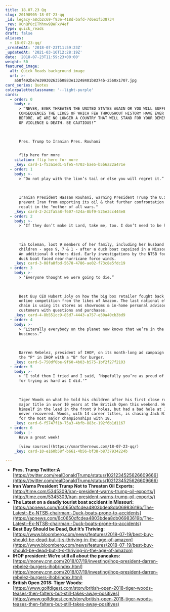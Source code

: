 ```yaml
---
title: 18.07.23 Qq
slug: 20190905-18-07-23-qq
_id: legacy-a8cb2c69-f93e-418d-bafd-7d6e1f538734
_rev: XOnQP8cIThhnw9BWFxV4ef
type: quick_reads
draft: false
aliases:
  - 18-07-23-qq/
_createdAt: '2018-07-23T11:59:23Z'
_updatedAt: '2021-03-16T12:28:19Z'
date: '2018-07-23T11:59:23+00:00'
weight: 50
featured_image:
  alt: Quick Reads background image
  url: >-
    a58f492be7e399302635b0883e13248401b8374b-2560x1707.jpg
card_series: Quotes
colorpaletteclassname: '--light-purple'
cards:
  - order: 0
    body: >-
      > “NEVER, EVER THREATEN THE UNITED STATES AGAIN OR YOU WILL SUFFER
      CONSEQUENCES THE LIKES OF WHICH FEW THROUGHOUT HISTORY HAVE EVER SUFFERED
      BEFORE. WE ARE NO LONGER A COUNTRY THAT WILL STAND FOR YOUR DEMENTED WORDS
      OF VIOLENCE & DEATH. BE CAUTIOUS!”  
        
        
        
      Pres. Trump to Iranian Pres. Rouhani


      flip here for more
    citation: flip here for more
    _key: card-1-f53a1ed1-5fe5-4703-bae5-b5b6a22a471e
  - order: 1
    body: >-
      > “Do not play with the lion’s tail or else you will regret it.”  
        
        
        
      Iranian President Hassan Rouhani, warning President Trump the U.S. cannot
      prevent Iran from exporting its oil & that further confrontation will
      result in the "mother of all wars."
    _key: card-2-2c2fa5a8-f607-424a-8bf9-525e3cc444e8
  - order: 2
    body: >-
      > ‘If they don’t make it Lord, take me, too. I don’t need to be here.’’  
        
        
        
      Tia Coleman, lost 9 members of her family, including her husband and three
      children - ages 9, 7 & 1 - after a duck boat capsized in a Missouri lake.
      An additional 8 others died. Early investigations by the NTSB found the
      duck boat faced near-hurricane force winds.
    _key: card-3-08fa8fbd-5678-4786-ae02-f73c8e5fdc19
  - order: 3
    body: >-
      > ‘Everyone thought we were going to die.”  
        
        
        
      Best Buy CEO Hubert Joly on how the big box retailer fought back against
      online competition from the likes of Amazon. The last national electronics
      chain is using its stores as showrooms & in-home personal advisors to help
      customers with questions and purchases.
    _key: card-4-8b551cc9-85d7-4443-a757-e50a40cb3bd9
  - order: 4
    body: >-
      > “Literally everybody on the planet now knows that we’re in the burger
      business.”  
        
        
        
      Darren Rebelez, president of IHOP, on its month-long ad campaign replacing
      the "P" in IHOP with a "B" for burger.
    _key: card-5-750df0be-9f60-4b03-b575-1bf2f27f2103
  - order: 5
    body: >-
      > “I told them I tried and I said, ‘Hopefully you’re as proud of your pops
      for trying as hard as I did.'”  
        
        
        
      Tiger Woods on what he told his children after his first close run at a
      major title in over 10 years at the British Open this weekend. He put
      himself in the lead in the front 9 holes, but had a bad hole at 11 and
      never recovered. Woods, with 14 career titles, is chasing Jack Nicklaus
      for the most major championships with 18.
    _key: card-6-f5747f1b-75a3-4bfb-883c-192f6b1d1167
  - order: 6
    body: |-
      Have a great week!

      [view sources](https://smarthernews.com/18-07-23-qq/)
    _key: card-10-e160b58f-b661-4b56-bf38-b8737934224b

---
```

* **Pres. Trump Twitter:A**  
[https://twitter.com/realDonaldTrump/status/1021234525626609666](https://twitter.com/realDonaldTrump/status/1021234525626609666)
* **Iran Warns President Trump Not to Threaten Oil Exports:**  
[http://time.com/5345309/iran-president-warns-trump-oil-exports/](http://time.com/5345309/iran-president-warns-trump-oil-exports/)
* **The Latest on a deadly tourist boat accident in Missouri:**  
[https://apnews.com/6c0650dfcdea4803bdea8db06983619b/The-Latest:-Ex-NTSB-chairman:-Duck-boats-prone-to-accidents](https://apnews.com/6c0650dfcdea4803bdea8db06983619b/The-Latest:-Ex-NTSB-chairman:-Duck-boats-prone-to-accidents)
* **Best Buy Should be Dead, But It’s Thriving:**  
[https://www.bloomberg.com/news/features/2018-07-19/best-buy-should-be-dead-but-it-s-thriving-in-the-age-of-amazon](https://www.bloomberg.com/news/features/2018-07-19/best-buy-should-be-dead-but-it-s-thriving-in-the-age-of-amazon)
* **IHOP president: We’re still all about the pancakes:** [https://money.cnn.com/2018/07/19/investing/ihop-president-darren-rebelez-burgers-ihob/index.html](https://money.cnn.com/2018/07/19/investing/ihop-president-darren-rebelez-burgers-ihob/index.html)
* **British Open 2018: Tiger Woods:**  
[https://www.golfdigest.com/story/british-open-2018-tiger-woods-teases-then-falters-but-still-takes-away-positives](https://www.golfdigest.com/story/british-open-2018-tiger-woods-teases-then-falters-but-still-takes-away-positives)